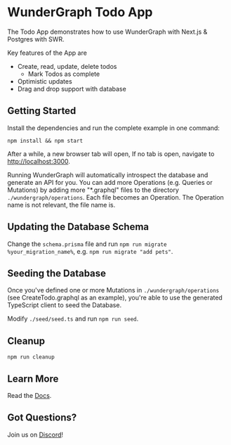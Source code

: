 # WunderGraph Todo App

The Todo App demonstrates how to use WunderGraph with Next.js & Postgres with SWR.

Key features of the App are

- Create, read, update, delete todos
  - Mark Todos as complete
- Optimistic updates
- Drag and drop support with database

## Getting Started

Install the dependencies and run the complete example in one command:

```shell
npm install && npm start
```

After a while, a new browser tab will open,
If no tab is open, navigate to [http://localhost:3000](http://localhost:3000).

Running WunderGraph will automatically introspect the database and generate an API for you.
You can add more Operations (e.g. Queries or Mutations) by adding more "\*.graphql" files to the directory `./wundergraph/operations`.
Each file becomes an Operation. The Operation name is not relevant, the file name is.

## Updating the Database Schema

Change the `schema.prisma` file and run `npm run migrate %your_migration_name%`,
e.g. `npm run migrate "add pets"`.

## Seeding the Database

Once you've defined one or more Mutations in `./wundergraph/operations` (see CreateTodo.graphql as an example),
you're able to use the generated TypeScript client to seed the Database.

Modify `./seed/seed.ts` and run `npm run seed`.

## Cleanup

```shell
npm run cleanup
```

## Learn More

Read the [Docs](https://wundergraph.com/docs).

## Got Questions?

Join us on [Discord](https://wundergraph.com/discord)!
